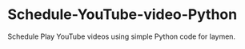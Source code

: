 # Schedule-YouTube-video-Python



Schedule Play YouTube videos using simple Python code for laymen.



